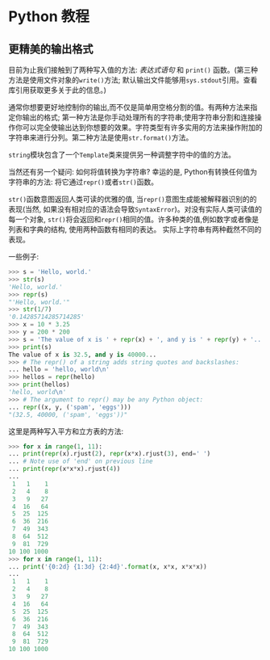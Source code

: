 # Python 教程

## 更精美的输出格式

目前为止我们接触到了两种写入值的方法: _表达式语句_ 和 `print()` 函数。(第三种方法是使用文件对象的`write()`方法; 默认输出文件能够用`sys.stdout`引用。查看库引用获取更多关于此的信息。)

通常你想要更好地控制你的输出,而不仅是简单用空格分割的值。有两种方法来指定你输出的格式; 第一种方法是你手动处理所有的字符串;使用字符串分割和连接操作你可以完全使输出达到你想要的效果。字符类型有许多实用的方法来操作附加的字符串来进行分列。第二种方法是使用`str.format()`方法。

`string`模块包含了一个`Template`类来提供另一种调整字符中的值的方法。

当然还有另一个疑问: 如何将值转换为字符串? 幸运的是, Python有转换任何值为字符串的方法: 将它通过`repr()`或者`str()`函数。

 `str()`函数意图返回人类可读的优雅的值, 当`repr()`意图生成能被解释器识别的的表现(当然, 如果没有相对应的语法会导致`SyntaxError`)。对没有实际人类可读值的每一个对象, `str()`将会返回和`repr()`相同的值。许多种类的值,例如数字或者像是列表和字典的结构, 使用两种函数有相同的表达。 实际上字符串有两种截然不同的表现。

一些例子:

```python
>>> s = 'Hello, world.'
>>> str(s)
'Hello, world.'
>>> repr(s)
"'Hello, world.'"
>>> str(1/7)
'0.14285714285714285'
>>> x = 10 * 3.25
>>> y = 200 * 200
>>> s = 'The value of x is ' + repr(x) + ', and y is ' + repr(y) + '...'
>>> print(s)
The value of x is 32.5, and y is 40000...
>>> # The repr() of a string adds string quotes and backslashes:
... hello = 'hello, world\n'
>>> hellos = repr(hello)
>>> print(hellos)
'hello, world\n'
>>> # The argument to repr() may be any Python object:
... repr((x, y, ('spam', 'eggs')))
"(32.5, 40000, ('spam', 'eggs'))"
```

这里是两种写入平方和立方表的方法:

```python
>>> for x in range(1, 11):
... print(repr(x).rjust(2), repr(x*x).rjust(3), end=' ')
... # Note use of 'end' on previous line
... print(repr(x*x*x).rjust(4))
...
 1   1    1
 2   4    8
 3   9   27
 4  16   64
 5  25  125
 6  36  216
 7  49  343
 8  64  512
 9  81  729
10 100 1000
>>> for x in range(1, 11):
... print('{0:2d} {1:3d} {2:4d}'.format(x, x*x, x*x*x))
...
 1   1    1
 2   4    8
 3   9   27
 4  16   64
 5  25  125
 6  36  216
 7  49  343
 8  64  512
 9  81  729
10 100 1000
```


